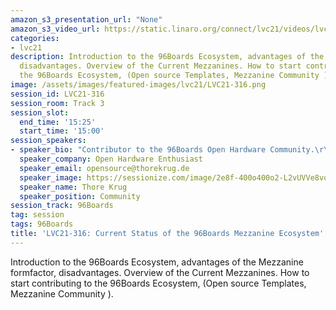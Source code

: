 ```yaml
---
amazon_s3_presentation_url: "None"
amazon_s3_video_url: https://static.linaro.org/connect/lvc21/videos/lvc21-316.mp4
categories:
- lvc21
description: Introduction to the 96Boards Ecosystem, advantages of the Mezzanine formfactor,
  disadvantages. Overview of the Current Mezzanines. How to start contributing to
  the 96Boards Ecosystem, (Open source Templates, Mezzanine Community ).
image: /assets/images/featured-images/lvc21/LVC21-316.png
session_id: LVC21-316
session_room: Track 3
session_slot:
  end_time: '15:25'
  start_time: '15:00'
session_speakers:
- speaker_bio: "Contributor to the 96Boards Open Hardware Community.\r\n"
  speaker_company: Open Hardware Enthusiast
  speaker_email: opensource@thorekrug.de
  speaker_image: https://sessionize.com/image/2e8f-400o400o2-L2vUVVe8vo8VkPkgSeUvsw.jpg
  speaker_name: Thore Krug
  speaker_position: Community
session_track: 96Boards
tag: session
tags: 96Boards
title: 'LVC21-316: Current Status of the 96Boards Mezzanine Ecosystem'
---
```


Introduction to the 96Boards Ecosystem, advantages of the Mezzanine formfactor, disadvantages. Overview of the Current Mezzanines. How to start contributing to the 96Boards Ecosystem, (Open source Templates, Mezzanine Community ).